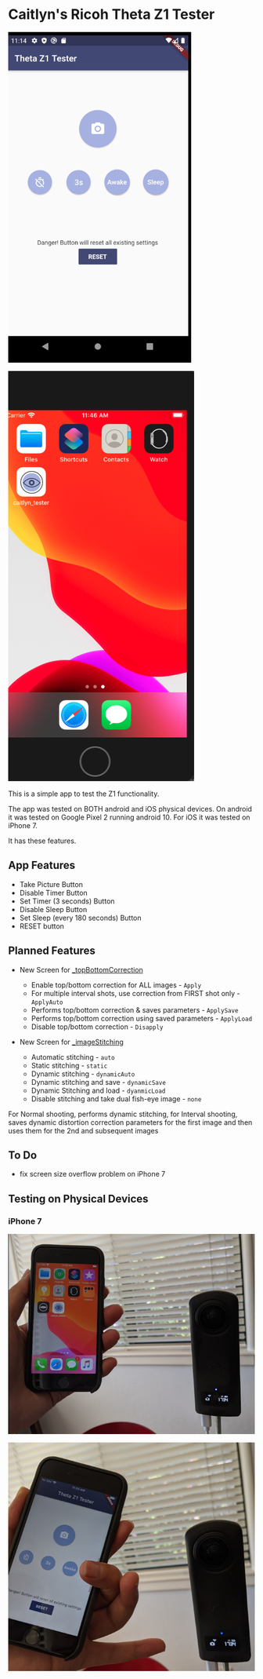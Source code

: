 # Caitlyn's Ricoh Theta Z1 Tester

![](doc/theta_screen_android.png)

![](doc/mac_screen.png)

This is a simple app to test the Z1 functionality. 

The app was tested on BOTH android and iOS physical devices. On android it was tested on Google Pixel 2 running android 10. For iOS it was tested on iPhone 7.

It has these features.

## App Features

* Take Picture Button
* Disable Timer Button
* Set Timer (3 seconds) Button
* Disable Sleep Button
* Set Sleep (every 180 seconds) Button
* RESET button

## Planned Features

* New Screen for [_topBottomCorrection](https://api.ricoh/docs/theta-web-api-v2.1/options/_top_bottom_correction/)

  * Enable top/bottom correction for ALL images -  `Apply`
  * For multiple interval shots, use correction from FIRST shot only - `ApplyAuto`
  * Performs top/bottom correction & saves parameters - `ApplySave`
  * Performs top/bottom correction using saved parameters - `ApplyLoad`
  * Disable top/bottom correction - `Disapply`

* New Screen for [_imageStitching](https://api.ricoh/docs/theta-web-api-v2.1/options/_image_stitching/)

  * Automatic stitching - `auto`
  * Static stitching - `static`
  * Dynamic stitching - `dynamicAuto`
  * Dynamic stitching and save - `dynamicSave`
  * Dynamic Stitching and load - `dyanmicLoad`
  * Disable stitching and take dual fish-eye image - `none`

For Normal shooting, performs dynamic stitching, for Interval shooting, saves dynamic distortion correction parameters for the first image and then uses them for the 2nd and subsequent images

## To Do

* fix screen size overflow problem on iPhone 7

## Testing on Physical Devices

### iPhone 7

![iphone 7 home screen](doc/iphone_7_home.png)

![app screen](doc/iphone_7_main_app_screen.png)